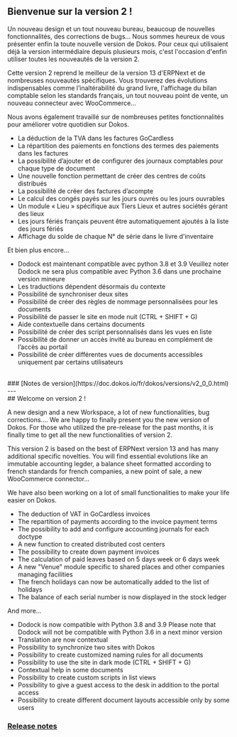 ## Bienvenue sur la version 2 !

Un nouveau design et un tout nouveau bureau, beaucoup de nouvelles fonctionnalités, des corrections de bugs...
Nous sommes heureux de vous présenter enfin la toute nouvelle version de Dokos.
Pour ceux qui utilisaient déjà la version intermédiaire depuis plusieurs mois, c'est l'occasion d'enfin utiliser toutes les nouveautés de la version 2.

Cette version 2 reprend le meilleur de la version 13 d'ERPNext et de nombreuses nouveautés spécifiques. Vous trouverez des évolutions indispensables comme l’inaltérabilité du grand livre, l'affichage du bilan comptable selon les standards français, un tout nouveau point de vente, un nouveau connecteur avec WooCommerce...

Nous avons également travaillé sur de nombreuses petites fonctionnalités pour améliorer votre quotidien sur Dokos.

- La déduction de la TVA dans les factures GoCardless
- La répartition des paiements en fonctions des termes des paiements dans les factures
- La possibilité d’ajouter et de configurer des journaux comptables pour chaque type de document
- Une nouvelle fonction permettant de créer des centres de coûts distribués
- La possibilité de créer des factures d’acompte
- Le calcul des congés payés sur les jours ouvrés ou les jours ouvrables
- Un module « Lieu » spécifique aux Tiers Lieux et autres sociétés gérant des lieux
- Les jours fériés français peuvent être automatiquement ajoutés à la liste des jours fériés
- Affichage du solde de chaque N° de série dans le livre d'inventaire
 
Et bien plus encore...

- Dodock est maintenant compatible avec python 3.8 et 3.9
  Veuillez noter Dodock ne sera plus compatible avec Python 3.6 dans une prochaine version mineure
- Les traductions dépendent désormais du contexte
- Possibilité de synchroniser deux sites
- Possibilité de créer des règles de nommage personnalisées pour les documents
- Possibilité de passer le site en mode nuit (CTRL + SHIFT + G)
- Aide contextuelle dans certains documents
- Possibilité de créer des script personnalisés dans les vues en liste
- Possibilité de donner un accès invité au bureau en complément de l’accès au portail
- Possibilité de créer différentes vues de documents accessibles uniquement par certains utilisateurs

<br>
### [Notes de version](https://doc.dokos.io/fr/dokos/versions/v2_0_0.html)
---
<br>
## Welcome on version 2 !

A new design and a new Workspace, a lot of new functionalities, bug corrections....
We are happy to finally present you the new version of Dokos.
For those who utilized the pre-release for the past months, it is finally time to get all the new functionalities of version 2.

This version 2 is based on the best of ERPNext version 13 and has many additional specific novelties. You will find essential evolutions like an immutable accounting legder, a balance sheet formatted according to french standards for french companies, a new point of sale, a new WooCommerce connector...

We have also been working on a lot of small functionalities to make your life easier on Dokos.

- The deduction of VAT in GoCardless invoices
- The repartition of payments according to the invoice payment terms
- The possibility to add and configure accounting journals for each doctype
- A new function to created distributed cost centers
- The possibility to create down payment invoices
- The calculation of paid leaves based on 5 days week or 6 days week
- A new "Venue" module specific to shared places and other companies managing facilities
- The french holidays can now be automatically added to the list of holidays
- The balance of each serial number is now displayed in the stock ledger
 
And more...

- Dodock is now compatible with Python 3.8 and 3.9
  Please note that Dodock will not be compatible with Python 3.6 in a next minor version
- Translation are now contextual
- Possibility to synchronize two sites with Dokos
- Possibility to create customized naming rules for all documents
- Possibility to use the site in dark mode (CTRL + SHIFT + G)
- Contextual help in some documents
- Possibility to create custom scripts in list views
- Possibility to give a guest access to the desk in addition to the portal access
- Possibility to create different document layouts accessible only by some users

### [Release notes](https://doc.dokos.io/dokos/versions/v2_0_0.html)